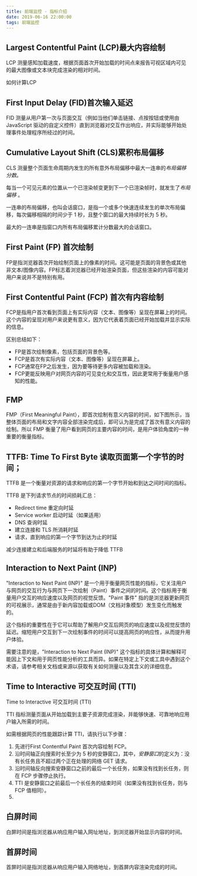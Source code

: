 ```yaml
---
title: 前端监控 - 指标介绍
date: 2019-06-16 22:00:00
tags: 前端监控
---
```



## Largest Contentful Paint  (LCP)最大内容绘制

LCP 测量感知加载速度，根据页面首次开始加载的时间点来报告可视区域内可见的最大图像或文本块完成渲染的相对时间。

如何计算LCP

## First Input Delay  (FID)首次输入延迟

FID 测量从用户第一次与页面交互（例如当他们单击链接、点按按钮或使用由 JavaScript 驱动的自定义控件）直到浏览器对交互作出响应，并实际能够开始处理事件处理程序所经过的时间。

## Cumulative Layout Shift (CLS)累积布局偏移

CLS 测量整个页面生命周期内发生的所有意外布局偏移中最大一连串的*布局偏移分数*。

每当一个可见元素的位置从一个已渲染帧变更到下一个已渲染帧时，就发生了*布局偏移* 。

一连串的布局偏移，也叫会话窗口，是指一个或多个快速连续发生的单次布局偏移，每次偏移相隔的时间少于 1 秒，且整个窗口的最大持续时长为 5 秒。

最大的一连串是指窗口内所有布局偏移累计分数最大的会话窗口。

## **First Paint (FP) 首次绘制**

FP是指浏览器首次开始绘制页面上的像素的时间。这可能是页面的背景色或其他非文本/图像内容。FP标志着浏览器已经开始渲染页面，但这些渲染的内容可能对用户来说并不是特别有用。

## **First Contentful Paint (FCP) 首次有内容绘制**

FCP是指用户首次看到页面上有实际内容（文本、图像等）呈现在屏幕上的时间。这个内容的呈现对用户来说更有意义，因为它代表着页面已经开始加载并显示实际的信息。

区别总结如下：

- FP是首次绘制像素，包括页面的背景色等。
- FCP是首次有实际内容（文本、图像等）呈现在屏幕上。
- FCP通常在FP之后发生，因为要等待更多内容被加载和渲染。
- FCP更能反映用户对网页内容的可见变化和交互性，因此更常用于衡量用户感知的性能。

## FMP

FMP（First Meaningful Paint），即首次绘制有意义内容的时间，如下图所示，当整体页面的布局和文字内容全部渲染完成后，即可认为是完成了首次有意义内容的绘制。所以 FMP 衡量了用户看到网页的主要内容的时间，是用户体验角度的一种重要的衡量指标。


## TTFB: Time To First Byte 读取页面第一个字节的时间；

TTFB 是一个衡量对资源的请求和响应的第一个字节开始和到达之间时间的指标。

TTFB 是下列请求节点的时间损耗汇总：

- Redirect time 重定向时延
- Service worker 启动时延（如果适用）
- DNS 查询时延
- 建立连接和 TLS 所消耗时延
- 请求，直到响应的第一个字节到达为止的时延

减少连接建立和后端服务的时延将有助于降低 TTFB

## **Interaction to Next Paint (INP)**

"Interaction to Next Paint (INP)" 是一个用于衡量网页性能的指标，它关注用户与网页的交互行为与网页下一次绘制（Paint）事件之间的时间。这个指标用于衡量用户交互的响应速度以及网页的视觉反馈。"Paint 事件" 指的是浏览器更新网页的可视展示，通常是由于新内容加载或DOM（文档对象模型）发生变化而触发的。

这个指标的重要性在于它可以帮助了解用户交互后网页的响应速度以及视觉反馈的延迟。缩短用户交互到下一次绘制事件的时间可以提高网页的响应性，从而提升用户体验。

需要注意的是，"Interaction to Next Paint (INP)" 这个指标的具体计算和解释可能因上下文和用于网页性能分析的工具而异。如果在特定上下文或工具中遇到这个术语，请参考相关文档或来源以获取有关如何测量以及其含义的详细信息。

## **Time to Interactive 可交互时间 (TTI)**

Time to Interactive 可交互时间 (TTI)

TTI 指标测量页面从开始加载到主要子资源完成渲染，并能够快速、可靠地响应用户输入所需的时间。

如需根据网页的性能跟踪计算 TTI，请执行以下步骤：

1. 先进行First Contentful Paint 首次内容绘制 FCP。
2. 沿时间轴正向搜索时长至少为 5 秒的安静窗口，其中，*安静窗口*的定义为：没有长任务且不超过两个正在处理的网络 GET 请求。
3. 沿时间轴反向搜索安静窗口之前的最后一个长任务，如果没有找到长任务，则在 FCP 步骤停止执行。
4. TTI 是安静窗口之前最后一个长任务的结束时间（如果没有找到长任务，则与 FCP 值相同）。
5. 

## 白屏时间

白屏时间是指浏览器从响应用户输入网址地址，到浏览器开始显示内容的时间。

## 首屏时间

首屏时间是指浏览器从响应用户输入网络地址，到首屏内容渲染完成的时间。